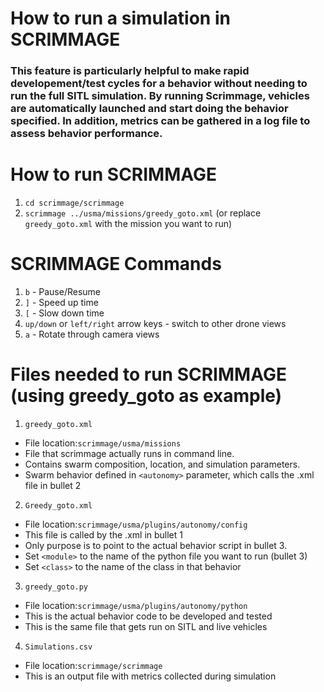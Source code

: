 # How to run a simulation in SCRIMMAGE

### This feature is particularly helpful to make rapid developement/test cycles for a behavior without needing to run the full SITL simulation.  By running Scrimmage, vehicles are automatically launched and start doing the behavior specified. In addition, metrics can be gathered in a log file to assess behavior performance. 

# How to run SCRIMMAGE

1. `cd scrimmage/scrimmage`
2. `scrimmage ../usma/missions/greedy_goto.xml` (or replace `greedy_goto.xml` with the mission you want to run)


# SCRIMMAGE Commands

1. `b` - Pause/Resume
2. `]` - Speed up time
3. `[` - Slow down time
4. `up/down` or `left/right` arrow keys - switch to other drone views
5. `a` - Rotate through camera views


# Files needed to run SCRIMMAGE (using greedy_goto as example)

1. `greedy_goto.xml`
  - File location:`scrimmage/usma/missions`
  - File that scrimmage actually runs in command line. 
  - Contains swarm composition, location, and simulation parameters. 
  - Swarm behavior defined in `<autonomy>` parameter, which calls the .xml file in bullet 2 

2. `Greedy_goto.xml`
  - File location:`scrimmage/usma/plugins/autonomy/config`
  - This file is called by the .xml in bullet 1
  - Only purpose is to point to the actual behavior script in bullet 3. 
  - Set `<module>` to the name of the python file you want to run (bullet 3) 
  - Set `<class>` to the name of the class in that behavior
 
3. `greedy_goto.py`
  - File location:`scrimmage/usma/plugins/autonomy/python`
  - This is the actual behavior code to be developed and tested
  - This is the same file that gets run on SITL and live vehicles

4. `Simulations.csv`
  - File location:`scrimmage/scrimmage`
  - This is an output file with metrics collected during simulation
